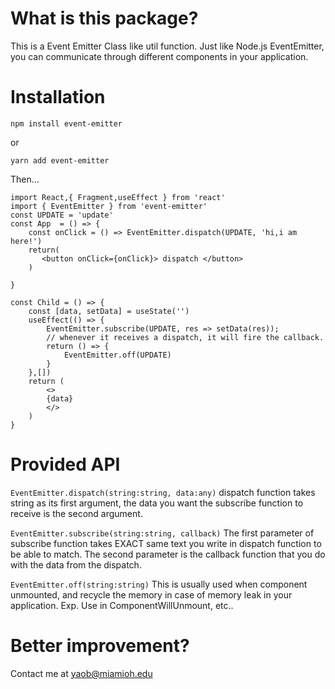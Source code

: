 # What is this package?

This is a Event Emitter Class like util function. Just like Node.js EventEmitter, you can communicate through different components in your application.

# Installation

`npm install event-emitter`

or

`yarn add event-emitter`

Then...

```
import React,{ Fragment,useEffect } from 'react'
import { EventEmitter } from 'event-emitter'
const UPDATE = 'update'
const App  = () => {
    const onClick = () => EventEmitter.dispatch(UPDATE, 'hi,i am here!')
    return(
       <button onClick={onClick}> dispatch </button>
    )
  
}

const Child = () => {
    const [data, setData] = useState('')
    useEffect(() => {
        EventEmitter.subscribe(UPDATE, res => setData(res));
        // whenever it receives a dispatch, it will fire the callback. 
        return () => {
            EventEmitter.off(UPDATE)
        }
    },[])
    return (
        <>
        {data}
        </>
    )
}

```

# Provided API

`EventEmitter.dispatch(string:string, data:any)`
dispatch function takes string as its first argument, the data you want the subscribe function to receive is the second argument.

`EventEmitter.subscribe(string:string, callback)`
The first parameter of subscribe function takes EXACT same text you write in dispatch function to be able to match. The second parameter is the callback function that you do with the data from the dispatch.

`EventEmitter.off(string:string)`
This is usually used when component unmounted, and recycle the memory in case of memory leak in your application. Exp. Use in ComponentWillUnmount, etc..

# Better improvement?

Contact me at yaob@miamioh.edu

